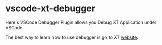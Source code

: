 # vscode-xt-debugger

Here's VSCode Debugger Plugin allows you Debug XT Application under VSCode.

The best way to learn how to use debugger is go to XT [website](http://xt-studio.com/).
